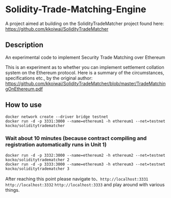 # Solidity-Trade-Matching-Engine
A project aimed at building on the SolidityTradeMatcher project found here: https://github.com/kkoiwai/SolidityTradeMatcher

## Description
An experimental code to implement Security Trade Matching over Ethereum


This is an experiment as to whether you can implement settlement collation system on the Ethereum protocol. 
Here is a summary of the circumstances, specifications etc., by the original author:
https://github.com/kkoiwai/SolidityTradeMatcher/blob/master/TradeMatchingOnEthereum.pdf

## How to use
    docker network create --driver bridge testnet
    docker run -d -p 3331:3000 --name=ethereum1 -h ethereum1 --net=testnet kocko/soliditytradematcher
### Wait about 10 minutes (because contract compiling and registration automatically runs in Unit 1)
    docker run -d -p 3332:3000 --name=ethereum2 -h ethereum2 --net=testnet kocko/soliditytradematcher 2
    docker run -d -p 3333:3000 --name=ethereum3 -h ethereum3 --net=testnet kocko/soliditytradematcher 3

After reaching this point please navigate to、`http://localhost:3331` `http://localhost:3332` `http://localhost:3333` and play around with various things.